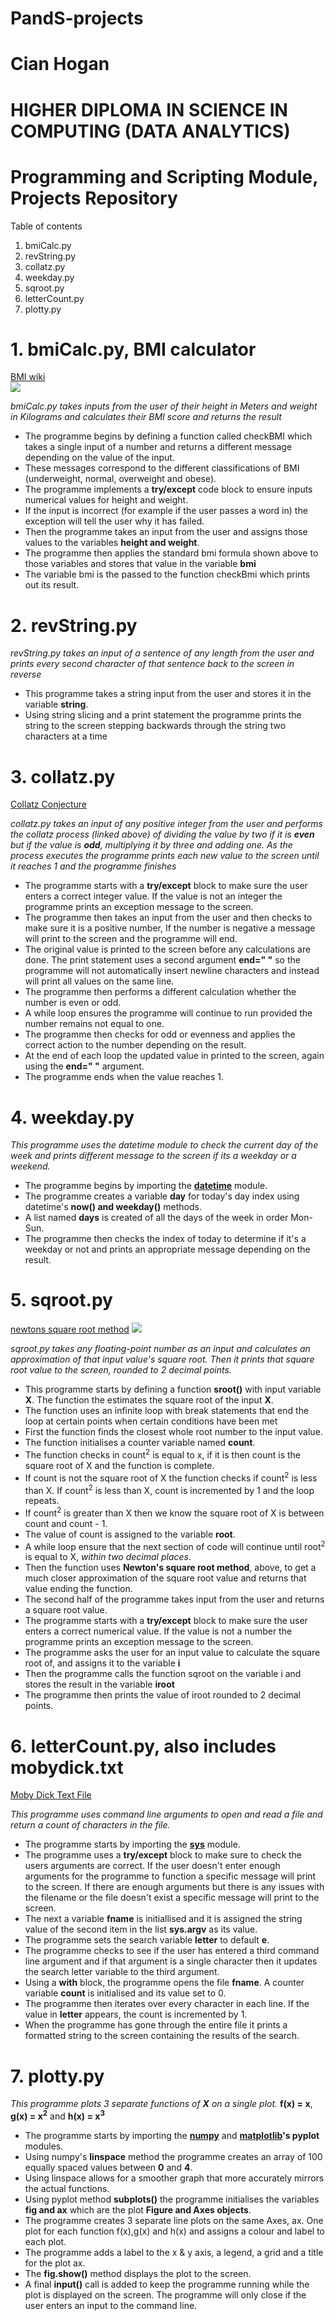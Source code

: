 # PandS-projects
# Cian Hogan
# HIGHER DIPLOMA IN SCIENCE IN COMPUTING (DATA ANALYTICS)
# Programming and Scripting Module, Projects Repository

Table of contents
1. bmiCalc.py
2. revString.py
3. collatz.py
4. weekday.py
5. sqroot.py
6. letterCount.py
7. plotty.py

# 1. bmiCalc.py, BMI calculator

[BMI wiki](https://en.wikipedia.org/wiki/Body_mass_index)    
<img src="https://render.githubusercontent.com/render/math?math=BMI = \frac{weight}{height^2}">

*bmiCalc.py takes inputs from the user of their height in Meters and weight in Kilograms and calculates their BMI score and returns the result*

- The programme begins by defining a function called checkBMI which takes a single input of a number and returns a different message depending on the value of the input.
- These messages correspond to the different classifications of BMI (underweight, normal, overweight and obese).
- The programme implements a **try/except** code block to ensure inputs numerical values for height and weight.
- If the input is incorrect (for example if the user passes a word in) the exception will tell the user why it has failed.
- Then the programme takes an input from the user and assigns those values to the variables **height and weight**.
- The programme then applies the standard bmi formula shown above to those variables and stores that value in the variable **bmi**
- The variable bmi is the passed to the function checkBmi which prints out its result.

# 2. revString.py

*revString.py takes an input of a sentence of any length from the user and prints every second character of that sentence back to the screen in reverse*

- This programme takes a string input from the user and stores it in the variable **string**.
- Using string slicing and a print statement the programme prints the string to the screen stepping backwards through the string two characters at a time

# 3. collatz.py
[Collatz Conjecture](https://en.wikipedia.org/wiki/Collatz_conjecture)

*collatz.py takes an input of any positive integer from the user and performs the collatz process (linked above) of dividing the value by two if it is **even** but if the value is **odd**, multiplying it by three and adding one. As the process executes the programme prints each new value to the screen until it reaches 1 and the programme finishes* 

- The programme starts with a **try/except** block to make sure the user enters a correct integer value. If the value is not an integer the programme prints an exception message to the screen.
- The programme then takes an input from the user and then checks to make sure it is a positive number, If the number is negative a message will print to the screen and the programme will end.
- The original value is printed to the screen before any calculations are done. The print statement uses a second argument **end=" "** so the programme will not automatically insert newline characters and instead will print all values on the same line.
- The programme then performs a different calculation whether the number is even or odd.
- A while loop ensures the programme will continue to run provided the number remains not equal to one.
- The programme then checks for odd or evenness and applies the correct action to the number depending on the result.
- At the end of each loop the updated value in printed to the screen, again using the **end=" "** argument.
- The programme ends when the value reaches 1.

# 4. weekday.py

*This programme uses the datetime module to check the current day of the week and prints different message to the screen if its a weekday or a weekend.*

- The programme begins by importing the **[datetime](https://docs.python.org/3/library/datetime.html)** module.
- The programme creates a variable **day** for today's day index using datetime's **now() and weekday()** methods.
- A list named **days** is created of all the days of the week in order Mon-Sun.
- The programme then checks the index of today to determine if it's a weekday or not and prints an appropriate message depending on the result.

# 5. sqroot.py
[newtons square root method](https://math.mit.edu/~stevenj/18.335/newton-sqrt.pdf)
<img src="https://github.com/cian-gmit-da2020/PandS-Weekly-Projects/blob/master/Square%20root%20equation.png?raw=true">

*sqroot.py takes any floating-point number as an input and calculates an approximation of that input value's square root. Then it prints that square root value to the screen, rounded to 2 decimal points.*

- This programme starts by defining a function **sroot()** with input variable **X**. The function the estimates the square root of the input **X**.
- The function uses an infinite loop with break statements that end the loop at certain points when certain conditions have been met
- First the function finds the closest whole root number to the input value.
- The function initialises a counter variable named **count**.
- The function checks in count<sup>2</sup> is equal to x, if it is then count is the square root of X and the function is complete.
- If count is not the square root of X the function checks if count<sup>2</sup> is less than X. If count<sup>2</sup> is less than X, count is incremented by 1 and the loop repeats.
- If count<sup>2</sup> is greater than X then we know the square root of X is between count and count - 1.
- The value of count is assigned to the variable **root**.
- A while loop ensure that the next section of code will continue until root<sup>2</sup> is equal to X, *within two decimal places*.
- Then the function uses **Newton's square root method**, above, to get a much closer approximation of the square root value and returns that value ending the function.
- The second half of the programme takes input from the user and returns a square root value.
- The programme starts with a **try/except** block to make sure the user enters a correct numerical value. If the value is not a number the programme prints an exception message to the screen.
- The programme asks the user for an input value to calculate the square root of, and assigns it to the variable **i**
- Then the programme calls the function sqroot on the variable i and stores the result in the variable **iroot**
- The programme then prints the value of iroot rounded to 2 decimal points.

# 6. letterCount.py, also includes mobydick.txt
[Moby Dick Text File](https://www.gutenberg.org/files/2701/old/moby10b.txt)

*This programme uses command line arguments to open and read a file and return a count of characters in the file.*

- The programme starts by importing the **[sys](https://docs.python.org/3/library/sys.html?highlight=sys#module-sys)** module.
- The programme uses a **try/except** block to make sure to check the users arguments are correct. If the user doesn't enter enough arguments for the programme to function a specific message will print to the screen. If there are enough arguments but there is any issues with the filename or the file doesn't exist a specific message will print to the screen. 
- The next a variable **fname** is initiallised and it is assigned the string value of the second item in the list **sys.argv** as its value.
- The programme sets the search variable **letter** to default **e**.
- The programme checks to see if the user has entered a third command line argument and if that argument is a single character then it updates the search letter variable to the third argument.
- Using a **with** block, the programme opens the file **fname**. A counter variable **count** is initialised and its value set to 0.
- The programme then iterates over every character in each line. If the value in **letter** appears, the count is incremented by 1.
- When the programme has gone through the entire file it prints a formatted string to the screen containing the results of the search.

# 7. plotty.py 

*This programme plots 3 separate functions of **X** on a single plot.*
**f(x) = x**, **g(x) = x<sup>2</sup>** and **h(x) = x<sup>3</sup>**

- The programme starts by importing the **[numpy](https://numpy.org/)** and **[matplotlib](https://matplotlib.org/)'s pyplot** modules.
- Using numpy's **linspace** method the programme creates an array of 100 equally spaced values between **0** and **4**.
- Using linspace allows for a smoother graph that more accurately mirrors the actual functions.
- Using pyplot method **subplots()** the programme initialises the variables **fig and ax** which are the plot **Figure and Axes objects**. 
- The programme creates 3 separate line plots on the same Axes, ax. One plot for each function f(x),g(x) and h(x) and assigns a colour and label to each plot.
- The programme adds a label to the x & y axis, a legend, a grid and a title for the plot ax.
- The **fig.show()** method displays the plot to the screen.
- A final **input()** call is added to keep the programme running while the plot is displayed on the screen. The programme will only close if the user enters an input to the command line.
